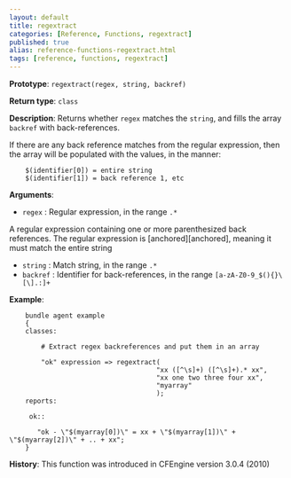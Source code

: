 ```yaml
---
layout: default
title: regextract
categories: [Reference, Functions, regextract]
published: true
alias: reference-functions-regextract.html
tags: [reference, functions, regextract]
---
```


**Prototype**: `regextract(regex, string, backref)`

**Return type**: `class`

**Description**: Returns whether `regex` matches the `string`, and fills the array `backref` with back-references.

If there are any back reference matches from the regular expression, then the array will be populated with the values, in the manner:

```cf3
    $(identifier[0]) = entire string
    $(identifier[1]) = back reference 1, etc
```

**Arguments**:

* `regex` : Regular expression, in the range `.*`

A regular expression containing one or more parenthesized back
references. The regular expression is [anchored][anchored], meaning it must match
the entire string

* `string` : Match string, in the range `.*`
* `backref` : Identifier for back-references, in the range
`[a-zA-Z0-9_$(){}\[\].:]+`

**Example**:

```cf3
    bundle agent example
    {
    classes:

        # Extract regex backreferences and put them in an array

        "ok" expression => regextract(
                                     "xx ([^\s]+) ([^\s]+).* xx",
                                     "xx one two three four xx",
                                     "myarray"
                                     );
    reports:

     ok::

       "ok - \"$(myarray[0])\" = xx + \"$(myarray[1])\" + \"$(myarray[2])\" + .. + xx";
    }
```

**History**: This function was introduced in CFEngine version 3.0.4
(2010)
